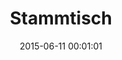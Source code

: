 ---
date: 2015-06-11 00:01:01
placeholder: false
title: Stammtisch
time: Thursday 25 June 2015, 19:00
calendar_month: JUN
calendar_date: 25
description:
venue: |
  Join us for the June Stammtisch!

  Location to be determined, but hopefully a beer garden :)
---